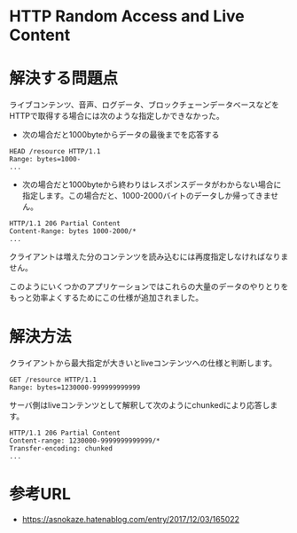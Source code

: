 # HTTP Random Access and Live Content


# 解決する問題点
ライブコンテンツ、音声、ログデータ、ブロックチェーンデータベースなどをHTTPで取得する場合には次のような指定しかできなかった。

- 次の場合だと1000byteからデータの最後までを応答する
```
HEAD /resource HTTP/1.1
Range: bytes=1000-
...
```

- 次の場合だと1000byteから終わりはレスポンスデータがわからない場合に指定します。この場合だと、1000-2000バイトのデータしか帰ってきません。
```
HTTP/1.1 206 Partial Content
Content-Range: bytes 1000-2000/*
...
```

クライアントは増えた分のコンテンツを読み込むには再度指定しなければなりません。

このようにいくつかのアプリケーションではこれらの大量のデータのやりとりをもっと効率よくするためにこの仕様が追加されました。

# 解決方法
クライアントから最大指定が大きいとliveコンテンツへの仕様と判断します。
```
GET /resource HTTP/1.1
Range: bytes=1230000-999999999999
```

サーバ側はliveコンテンツとして解釈して次のようにchunkedにより応答します。
```
HTTP/1.1 206 Partial Content
Content-range: 1230000-9999999999999/*
Transfer-encoding: chunked
...
```


# 参考URL
- https://asnokaze.hatenablog.com/entry/2017/12/03/165022
